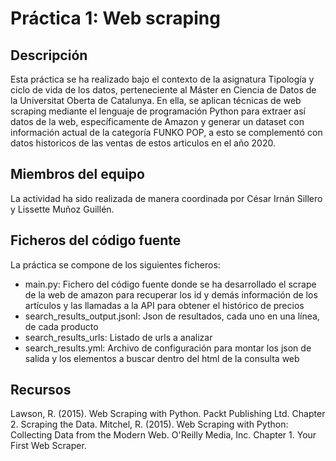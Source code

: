 # Práctica 1: Web scraping

## Descripción

Esta práctica se ha realizado bajo el contexto de la asignatura Tipología y ciclo de vida de los datos, perteneciente al Máster en Ciencia de Datos de la Universitat Oberta de Catalunya. En ella, se aplican técnicas de web scraping mediante el lenguaje de programación Python para extraer así datos de la web, específicamente de Amazon y generar un dataset con información actual de la categoría FUNKO POP, a esto se complementó con datos historicos de las ventas de estos articulos en el año 2020.

## Miembros del equipo

La actividad ha sido realizada de manera coordinada por César Irnán Sillero y Lissette Muñoz Guillén.

## Ficheros del código fuente

La práctica se compone de los siguientes ficheros:
  - main.py: Fichero del código fuente donde se ha desarrollado el scrape de la web de amazon para recuperar los id y demás información de los artículos y las llamadas a la API para obtener el histórico de precios
  - search_results_output.jsonl: Json de resultados, cada uno en una línea, de cada producto
  - search_results_urls: Listado de urls a analizar
  - search_results.yml: Archivo de configuración para montar los json de salida y los elementos a buscar dentro del html de la consulta web

## Recursos

Lawson, R. (2015). Web Scraping with Python. Packt Publishing Ltd. Chapter 2. Scraping the Data.
Mitchel, R. (2015). Web Scraping with Python: Collecting Data from the Modern Web. O'Reilly Media, Inc. Chapter 1. Your First Web Scraper.

